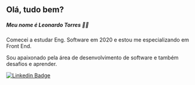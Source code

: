 ## Olá, tudo bem?

##### Meu nome é Leonardo Torres  👨‍💻

Comecei a estudar Eng. Software em 2020 e estou me especializando em Front End. 


Sou apaixonado pela área de desenvolvimento de software e também desafios e aprender.

 [![Linkedin Badge](https://img.shields.io/badge/-LinkedIn-blue?style=flat-square&logo=Linkedin&logoColor=white&link=https://www.linkedin.com/in/isadora-rodrigues-stangarlin-48402b141/)](https://www.linkedin.com/in/LeonardoTorres10/) 

